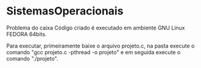# SistemasOperacionais
Problema do caixa
Código criado é executado em ambiente GNU Linux FEDORA 64bits.

Para executar, primeiramente baixe o arquivo projeto.c, na pasta execute o comando "gcc projeto.c -pthread -o projeto" e em seguida execute o comando "./projeto".
